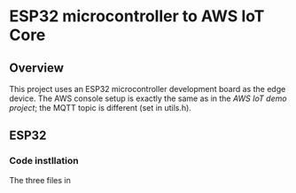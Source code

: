 # ESP32 microcontroller to AWS IoT Core
## Overview
This project uses an ESP32 microcontroller development board as the edge device. The AWS console setup is exactly the same as in the *AWS IoT demo project*; the MQTT topic is different (set in utils.h).
## ESP32
### Code instllation
The three files in

